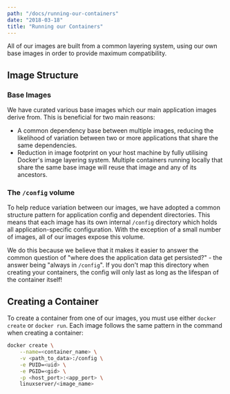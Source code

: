 ```yaml
---
path: "/docs/running-our-containers"
date: "2018-03-18"
title: "Running our Containers"
---
```


<div class="preface">
All of our images are built from a common layering system, using our own base images in order to provide maximum compatibility.
</div>

## Image Structure

### Base Images

We have curated various base images which our main application images derive from. This is beneficial for two main reasons:

- A common dependency base between multiple images, reducing the likelihood of variation between two or more applications that share the same dependencies.
- Reduction in image footprint on your host machine by fully utilising Docker's image layering system. Multiple containers running locally that share the same base image will reuse that image and any of its ancestors.

### The `/config` volume

To help reduce variation between our images, we have adopted a common structure pattern for application config and dependent directories. This means that each image has its own internal `/config` directory which holds all application-specific configuration. With the exception of a small number of images, all of our images expose this volume.

We do this because we believe that it makes it easier to answer the common question of "where does the application data get persisted?" - the answer being "always in `/config`". If you don't map this directory when creating your containers, the config will only last as long as the lifespan of the container itself!

## Creating a Container

To create a container from one of our images, you must use either `docker create` or `docker run`. Each image follows the same pattern in the command when creating a container:

```bash
docker create \
    --name=<container_name> \
    -v <path_to_data>:/config \
    -e PUID=<uid> \
    -e PGID=<gid> \
    -p <host_port>:<app_port> \
    linuxserver/<image_name>
```
